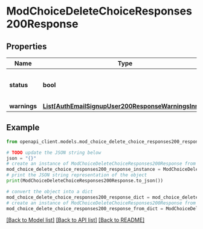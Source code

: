 # ModChoiceDeleteChoiceResponses200Response


## Properties

Name | Type | Description | Notes
------------ | ------------- | ------------- | -------------
**status** | **bool** | status, true if everything went right | [default to False]
**warnings** | [**List[AuthEmailSignupUser200ResponseWarningsInner]**](AuthEmailSignupUser200ResponseWarningsInner.md) |  | [optional] 

## Example

```python
from openapi_client.models.mod_choice_delete_choice_responses200_response import ModChoiceDeleteChoiceResponses200Response

# TODO update the JSON string below
json = "{}"
# create an instance of ModChoiceDeleteChoiceResponses200Response from a JSON string
mod_choice_delete_choice_responses200_response_instance = ModChoiceDeleteChoiceResponses200Response.from_json(json)
# print the JSON string representation of the object
print(ModChoiceDeleteChoiceResponses200Response.to_json())

# convert the object into a dict
mod_choice_delete_choice_responses200_response_dict = mod_choice_delete_choice_responses200_response_instance.to_dict()
# create an instance of ModChoiceDeleteChoiceResponses200Response from a dict
mod_choice_delete_choice_responses200_response_from_dict = ModChoiceDeleteChoiceResponses200Response.from_dict(mod_choice_delete_choice_responses200_response_dict)
```
[[Back to Model list]](../README.md#documentation-for-models) [[Back to API list]](../README.md#documentation-for-api-endpoints) [[Back to README]](../README.md)



